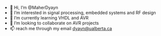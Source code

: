 - 👋 Hi, I’m @MaherDyayn
- 👀 I’m interested in signal processing, embedded systems and RF design
- 🌱 I’m currently learning VHDL and AVR
- 💞️ I’m looking to collaborate on AVR projects
- 📫 reach me through my email dyayn@ualberta.ca

<!---
MaherDyayn/MaherDyayn is a ✨ special ✨ repository because its `README.md` (this file) appears on your GitHub profile.
You can click the Preview link to take a look at your changes.
--->
